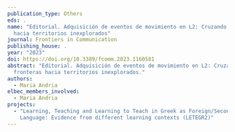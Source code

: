 ```yaml
---
publication_type: Others
eds: .
name: "Editorial. Adquisición de eventos de movimiento en L2: Cruzando fronteras
  hacia territorios inexplorados"
journal: Frontiers in Communication
publishing_house: .
year: "2023"
doi: https://doi.org/10.3389/fcomm.2023.1160581
abstract: "Editorial. Adquisición de eventos de movimiento en L2: Cruzando
  fronteras hacia territorios inexplorados."
authors:
  - Maria Andria
elbec_members_involved:
  - Maria Andria
projects:
  - "Learning, Teaching and Learning to Teach in Greek as Foreign/Second
    Language: Evidence from different learning contexts (LETEGR2)"
---
```

